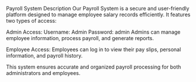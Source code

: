 Payroll System Description
Our Payroll System is a secure and user-friendly platform designed to manage employee salary records efficiently. It features two types of access:

Admin Access:
Username: Admin
Password: admin
Admins can manage employee information, process payroll, and generate reports.

Employee Access:
Employees can log in to view their pay slips, personal information, and payroll history.

This system ensures accurate and organized payroll processing for both administrators and employees.

